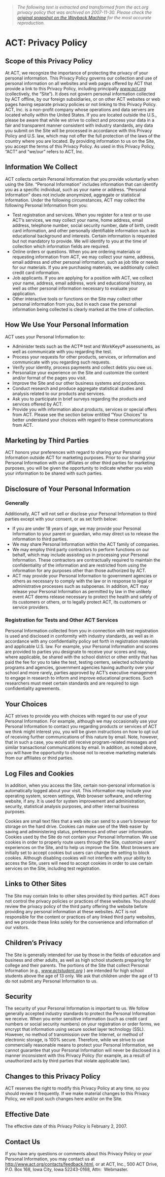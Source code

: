> *The following text is extracted and transformed from the act.org privacy policy that was archived on 2007-11-30. Please check the [original snapshot on the Wayback Machine](https://web.archive.org/web/20071130110328id_/http%3A//www.act.org/privacy.html) for the most accurate reproduction.*

# ACT: Privacy Policy

##  Scope of this Privacy Policy

At ACT, we recognize the importance of protecting the privacy of your personal information. This Privacy Policy governs our collection and use of personal information on all websites and web pages offered by ACT that provide a link to this Privacy Policy, including principally _www.act.org_ (collectively, the “Site”). It does not govern personal information collected by ACT offline, by our foreign subsidiaries, or on other ACT websites or web pages having separate privacy policies or not linking to this Privacy Policy. ACT, Inc. is a non-profit company whose operations and data servers are located wholly within the United States. If you are located outside the U.S., please be aware that while we strive to collect and process your data in a fair and transparent manner consistent with industry standards, any data you submit on the Site will be processed in accordance with this Privacy Policy and U.S. law, which may not offer the full protection of the laws of the country where you are located. By providing information to us on the Site, you accept the terms of this Privacy Policy. As used in this Privacy Policy, “ACT” and “we/our” refers to ACT, Inc. 

##  Information We Collect

ACT collects certain Personal Information that you provide voluntarily when using the Site. “Personal Information” includes information that can identify you as a specific individual, such as your name or address. “Personal Information” does not include anonymized, aggregate or statistical information. Under the following circumstances, ACT may collect the following Personal Information from you:

  * Test registration and services. When you register for a test or to use ACT’s services, we may collect your name, home address, email address, telephone number, social security number, date of birth, credit card information, and other personally identifiable information such as educational background and interests. Certain information is requested but not mandatory to provide. We will identify to you at the time of collection which information fields are required.
  * Online orders or questions. When you are ordering materials or requesting information from ACT, we may collect your name, address, email address and other personal information, such as job title or needs for our materials. If you are purchasing materials, we additionally collect credit card information.
  * Job applicants. If you are applying for a position with ACT, we collect your name, address, email address, work and educational history, as well as other personal information necessary to evaluate your application.
  * Other interactive tools or functions on the Site may collect other personal information from you, but in each case the personal information being collected is clearly marked at the time of collection. 



##  How We Use Your Personal Information

ACT uses your Personal Information to:

  * Administer tests such as the ACT® test and WorkKeys® assessments, as well as communicate with you regarding the test.
  * Process your requests for other products, services, or information and communicate with you regarding such requests.
  * Verify your identity, process payments and collect debts you owe us.
  * Personalize your experience on the Site and customize the content and/or format of the pages you visit.
  * Improve the Site and our other business systems and procedures.
  * Conduct research and produce aggregate statistical studies and analysis related to our products and services.
  * Ask you to participate in brief surveys regarding the products and services offered by ACT.
  * Provide you with information about products, services or special offers from ACT. Please see the section below entitled “Your Choices” to better understand your choices with regard to these communications from ACT. 



##  Marketing by Third Parties

ACT honors your preferences with regard to sharing your Personal Information outside ACT for marketing purposes. Prior to our sharing your Personal Information with our affiliates or other third parties for marketing purposes, you will be given the opportunity to indicate whether you wish your information to be shared with such parties.

##  Disclosure of Your Personal Information

###  Generally

Additionally, ACT will not sell or disclose your Personal Information to third parties except with your consent, or as set forth below: 

  * If you are under 18 years of age, we may provide your Personal Information to your parent or guardian, who may direct us to release the information to third parties.
  * We may share Personal Information within the ACT family of companies.
  * We may employ third party contractors to perform functions on our behalf, which may include assisting us in processing your Personal Information. These contractors are contractually required to maintain the confidentiality of the information and are restricted from using the information for any purposes other than those authorized by ACT.
  * ACT may provide your Personal Information to government agencies or others as necessary to comply with the law or in response to legal or administrative processes such as subpoenas. In addition, ACT may release your Personal Information as permitted by law in the unlikely event ACT deems release necessary to protect the health and safety of its customers or others, or to legally protect ACT, its customers or service providers.



###  Registration for Tests and Other ACT Services

Personal Information collected from you in connection with test registration is used and disclosed in conformity with industry standards, as well as in accordance with any confidentiality policy set forth in registration materials and applicable U.S. law. For example, your Personal Information and scores are provided to parties you designate to receive your scores and may, where applicable, be shared with the school district or other entity that has paid the fee for you to take the test, testing centers, selected scholarship programs and agencies, government agencies having authority over your school and more rarely, parties approved by ACT’s executive management to engage in research to inform and improve educational practices. Such researchers must meet certain standards and are required to sign confidentiality agreements.

##  Your Choices

ACT strives to provide you with choices with regard to our use of your Personal Information. For example, although we may occasionally use your Personal Information to contact you regarding products or services of ACT we think might interest you, you will be given instructions on how to opt out of receiving further communications of this nature by email. Note, however, that in such a case, you would still receive program-related messages and similar transactional communications by email. In addition, as noted above, you will have the opportunity to choose not to receive marketing materials from our affiliates or third parties. 

##  Log Files and Cookies

In addition, when you access the Site, certain non-personal information is automatically logged about your visit. This information may include your operating system, screen settings, Web browser software, and referring website, if any. It is used for system improvement and administration, security, statistical analysis purposes, and other internal business purposes.

Cookies are small text files that a web site can send to a user’s browser for storage on the hard drive. Cookies can make use of the Web easier by saving and administering status, preferences and other user information. Cookies used by the Site do not contain your Personal Information. We use cookies in order to properly route users through the Site, customize users’ experiences on the Site, and to help us improve the Site. Most browsers are initially set to accept cookies but users can change the setting to block cookies. Although disabling cookies will not interfere with your ability to access the Site, users will need to accept cookies in order to use certain services on the Site, including test registration.

##  Links to Other Sites

The Site may contain links to other sites provided by third parties. ACT does not control the privacy policies or practices of these websites. You should review the privacy policy of the third party offering the website before providing any personal information at these websites. ACT is not responsible for the content or practices of any linked third party websites, and we provide these links solely for the convenience and information of our visitors.

##  Children’s Privacy

The Site is generally intended for use by those in the fields of education and business and other adults, as well as high school students preparing for college and their parents. The portions of the Site that collect Personal Information (e.g., _www.actstudent.org_ ) are intended for high school students above the age of 13 only. We ask that children under the age of 13 do not submit any Personal Information to us.

##  Security

The security of your Personal Information is important to us. We follow generally accepted industry standards to protect the Personal Information we receive. When you enter sensitive information (such as credit card numbers or social security numbers) on your registration or order forms, we encrypt that information using secure socket layer technology (SSL). However, no method of transmission over the Internet, or method of electronic storage, is 100% secure. Therefore, while we strive to use commercially reasonable means to protect your Personal Information, we cannot guarantee that your Personal Information will never be disclosed in a manner inconsistent with this Privacy Policy (for example, as a result of unauthorized acts by third parties that violate applicable law).

##  Changes to this Privacy Policy

ACT reserves the right to modify this Privacy Policy at any time, so you should review it frequently. If we make material changes to this Privacy Policy, we will post such changes here and/or on the Site.

##  Effective Date

The effective date of this Privacy Policy is February 2, 2007.

##  Contact Us

If you have any questions or comments about this Privacy Policy or your Personal Information, you may contact us at <http://www.act.org/contacts/feedback.html>, or at ACT, Inc., 500 ACT Drive, P.O. Box 168, Iowa City, Iowa 52243-0168, Attn:  Webmaster.  
 
